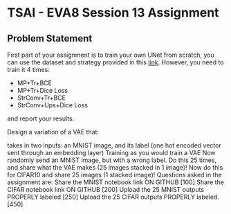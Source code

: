 # TSAI - EVA8 Session 13 Assignment

## Problem Statement

First part of your assignment is to train your own UNet from scratch, you can use the dataset and strategy provided in this [link](https://medium.com/geekculture/u-net-implementation-from-scratch-using-tensorflow-b4342266e406). However, you need to train it 4 times:
  
- MP+Tr+BCE  
- MP+Tr+Dice Loss  
- StrConv+Tr+BCE  
- StrConv+Ups+Dice Loss  

and report your results.  

Design a variation of a VAE that:

takes in two inputs:
an MNIST image, and
its label (one hot encoded vector sent through an embedding layer)
Training as you would train a VAE
Now randomly send an MNIST image, but with a wrong label. Do this 25 times, and share what the VAE makes (25 images stacked in 1 image)!
Now do this for CIFAR10 and share 25 images (1 stacked image)!
Questions asked in the assignment are:
Share the MNIST notebook link ON GITHUB [100]
Share the CIFAR notebook link ON GITHUB [200]
Upload the 25 MNIST outputs PROPERLY labeled [250]
Upload the 25 CIFAR outputs PROPERLY labeled. [450]



